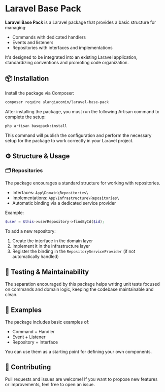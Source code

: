 # Laravel Base Pack

**Laravel Base Pack** is a Laravel package that provides a basic structure for managing:

- Commands with dedicated handlers
- Events and listeners
- Repositories with interfaces and implementations

It's designed to be integrated into an existing Laravel application, standardizing conventions and promoting code
organization.

## 📦 Installation

Install the package via Composer:

```bash
composer require alangiacomin/laravel-base-pack
```

After installing the package, you must run the following Artisan command to complete the setup:

```bash
php artisan basepack:install
```

This command will publish the configuration and perform the necessary setup for the package to work correctly in your
Laravel project.

## ⚙️ Structure & Usage

### 🗂️ Repositories

The package encourages a standard structure for working with repositories.

- Interfaces: `App\Domain\Repositories\`
- Implementations: `App\Infrastructure\Repositories\`
- Automatic binding via a dedicated service provider

Example:

```php
$user = $this->userRepository->findById($id);
```

To add a new repository:

1. Create the interface in the domain layer
2. Implement it in the infrastructure layer
3. Register the binding in the `RepositoryServiceProvider` (if not automatically handled)

## 🧪 Testing & Maintainability

The separation encouraged by this package helps writing unit tests focused on commands and domain logic, keeping the
codebase maintainable and clean.

## 📁 Examples

The package includes basic examples of:

- Command + Handler
- Event + Listener
- Repository + Interface

You can use them as a starting point for defining your own components.

## 📝 Contributing

Pull requests and issues are welcome!
If you want to propose new features or improvements, feel free to open an issue.
